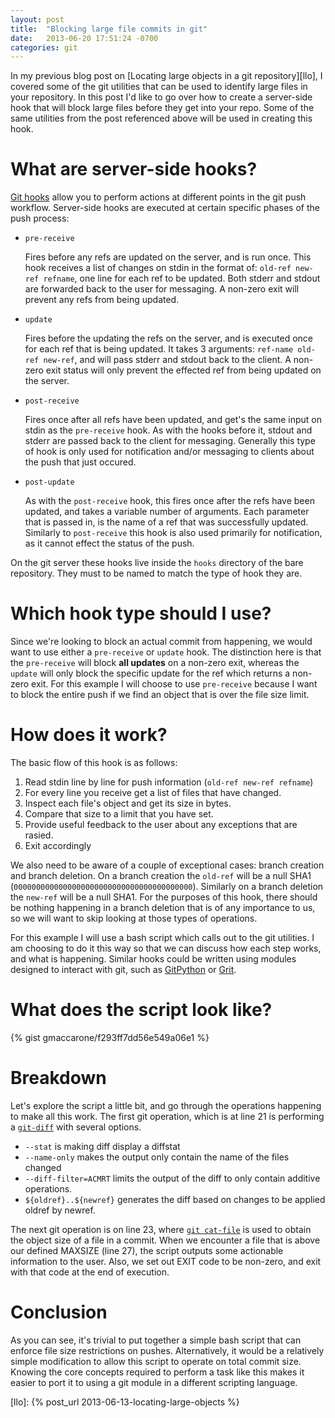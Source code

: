 ```yaml
---
layout: post
title:  "Blocking large file commits in git"
date:   2013-06-20 17:51:24 -0700 
categories: git
---
```


In my previous blog post on [Locating large objects in a git
repository][llo], I covered some of the git utilities that can be used to
identify large files in your repository. In this post I'd like to go over how
to create a server-side hook that will block large files before they get into
your repo. Some of the same utilities from the post referenced above will be
used in creating this hook.

# What are server-side hooks?
[Git hooks][githooks] allow you to perform actions at different points in the
git push workflow. Server-side hooks are executed at certain specific phases of
the push process:

* `pre-receive`

  Fires before any refs are updated on the server, and is run once.  This hook
  receives a list of changes on stdin in the format of: `old-ref new-ref
  refname`, one line for each ref to be updated. Both stderr and stdout are
  forwarded back to the user for messaging. A non-zero exit will prevent any
  refs from being updated.

* `update`

  Fires before the updating the refs on the server, and is executed once for
  each ref that is being updated. It takes 3 arguments: `ref-name old-ref
  new-ref`, and will pass stderr and stdout back to the client. A non-zero exit
  status will only prevent the effected ref from being updated on the server.

* `post-receive`
  
  Fires once after all refs have been updated, and get's the same input on
  stdin as the `pre-receive` hook. As with the hooks before it, stdout and
  stderr are passed back to the client for messaging. Generally this type of
  hook is only used for notification and/or messaging to clients about the push
  that just occured.

* `post-update`
  
  As with the `post-receive` hook, this fires once after the refs have been
  updated, and takes a variable number of arguments. Each parameter that is
  passed in, is the name of a ref that was successfully updated. Similarly to
  `post-receive` this hook is also used primarily for notification, as it cannot
  effect the status of the push.

On the git server these hooks live inside the `hooks` directory of the bare
repository. They must to be named to match the type of hook they are.

# Which hook type should I use?

Since we're looking to block an actual commit from happening, we would want to
use either a `pre-receive` or `update` hook. The distinction here is that the
`pre-receive` will block **all updates** on a non-zero exit, whereas the
`update` will only block the specific update for the ref which returns a
non-zero exit. For this example I will choose to use `pre-receive` because I
want to block the entire push if we find an object that is over the file size
limit.

# How does it work?

The basic flow of this hook is as follows:

1. Read stdin line by line for push information (`old-ref new-ref refname`)
1. For every line you receive get a list of files that have changed.
1. Inspect each file's object and get its size in bytes.
1. Compare that size to a limit that you have set.
1. Provide useful feedback to the user about any exceptions that are rasied.
1. Exit accordingly

We also need to be aware of a couple of exceptional cases: branch creation and
branch deletion. On a branch creation the `old-ref` will be a null SHA1
(`0000000000000000000000000000000000000000`). Similarly on a branch deletion
the `new-ref` will be a null SHA1. For the purposes of this hook, there should
be nothing happening in a branch deletion that is of any importance to us, so we
will want to skip looking at those types of operations.

For this example I will use a bash script which calls out to the git utilities.
I am choosing to do it this way so that we can discuss how each step works, and
what is happening. Similar hooks could be written using modules designed to
interact with git, such as [GitPython][gitpython] or [Grit][grit].

# What does the script look like?

{% gist gmaccarone/f293ff7dd56e549a06e1 %}

# Breakdown
Let's explore the script a little bit, and go through the operations happening
to make all this work. The first git operation, which is at line 21 is
performing a [`git-diff`][gitdiff] with several options.

* `--stat` is making diff display a diffstat
* `--name-only` makes the output only contain the name of the files changed
* `--diff-filter=ACMRT` limits the output of the diff to only contain additive
  operations.
* `${oldref}..${newref}` generates the diff based on changes to be applied oldref by newref.

The next git operation is on line 23, where [`git cat-file`][gitcatfile] is used
to obtain the object size of a file in a commit. When we encounter a file that
is above our defined MAXSIZE (line 27), the script outputs some actionable
information to the user. Also, we set out EXIT code to be non-zero, and exit
with that code at the end of execution.

# Conclusion
As you can see, it's trivial to put together a simple bash script that can
enforce file size restrictions on pushes. Alternatively, it would be a
relatively simple modification to allow this script to operate on total commit
size. Knowing the core concepts required to perform a task like this makes
it easier to port it to using a git module in a different scripting language.

[githooks]: https://www.kernel.org/pub/software/scm/git/docs/githooks.html
[gitdiff]: https://www.kernel.org/pub/software/scm/git/docs/git-diff.html
[gitcatfile]: https://www.kernel.org/pub/software/scm/git/docs/git-cat-file.html
[gitpython]: http://gitorious.org/git-python
[grit]: https://github.com/mojombo/grit
[llo]: {% post_url 2013-06-13-locating-large-objects %}
